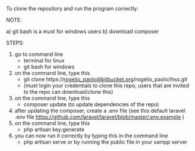 To clone the repository and run the program correctly:

NOTE: 

a) git bash is a must for windows users
b) download composer 


STEPS:

1) go to command line
	- terminal for linux
	- git bash for windows
2) on the command line, type this
	- git clone https://rogelio_paolo@bitbucket.org/rogelio_paolo/ihss.git
	- (must login your credentials to clone this repo, users that are invited to the repo can download/clone this)
3) on the command line, type this
	- composer update (to update dependencies of the repo)
4) after updating the composer, create a .env file (see this default laravel .env file https://github.com/laravel/laravel/blob/master/.env.example )
5) on the command line, type this
	- php artisan key:generate
6) you can now run it correctly by typing this in the command line
	- php artisan serve
	or by running the public file in your xampp server
	
